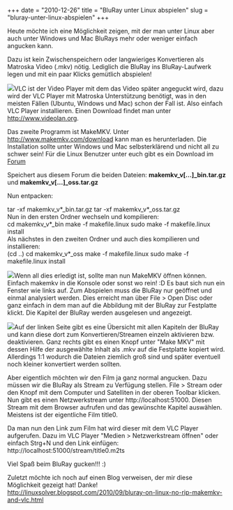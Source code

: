 +++
date = "2010-12-26"
title = "BluRay unter Linux abspielen"
slug = "bluray-unter-linux-abspielen"
+++

Heute möchte ich eine Möglichkeit zeigen, mit der man unter Linux aber auch unter Windows und Mac BluRays mehr oder weniger einfach angucken kann.

Dazu ist kein Zwischenspeichern oder langwieriges Konvertieren als Matroska Video (.mkv) nötig. Lediglich die BluRay ins BluRay-Laufwerk legen und mit ein paar Klicks gemütlich abspielen!

<img src="/posts/4/vlc-makemkv.png" class="picleft" />VLC ist der Video Player mit dem das Video später angeguckt wird, dazu wird der VLC Player mit Matroska Unterstützung benötigt, was in den meisten Fällen (Ubuntu, Windows und Mac) schon der Fall ist. Also einfach VLC Player installieren. Einen Download findet man unter <a href="http://www.videolan.org">http://www.videolan.org</a>.

Das zweite Programm ist MakeMKV. Unter <a href="http://www.makemkv.com/download">http://www.makemkv.com/download</a> kann man es herunterladen. Die Installation sollte unter Windows und Mac selbsterklärend und nicht all zu schwer sein!
Für die Linux Benutzer unter euch gibt es ein Download im <a href="http://www.makemkv.com/forum2/viewforum.php?f=3">Forum</a>

Speichert aus diesem Forum die beiden Dateien: <strong>makemkv_v[...]_bin.tar.gz</strong> und <strong>makemkv_v[...]_oss.tar.gz</strong>

Nun entpacken: <div class="code">tar -xf makemkv_v*_bin.tar.gz
tar -xf makemkv_v*_oss.tar.gz</div>
Nun in den ersten Ordner wechseln und kompilieren:<div class="code">cd makemkv_v*_bin
make -f makefile.linux
sudo make -f makefile.linux install</div>
Als nächstes in den zweiten Ordner und auch dies kompilieren und installieren:<div class="code">(cd ..)
cd makemkv_v*_oss
make -f makefile.linux
sudo make -f makefile.linux install</div>

<img src="/posts/4/makemkv.png" class="picleft" />Wenn all dies erledigt ist, sollte man nun MakeMKV öffnen können. Einfach makemkv in die Konsole oder sonst wo rein! :D
Es baut sich nun ein Fenster wie links auf. Zum Abspielen muss die BluRay nur geöffnet und einmal analysiert werden. Dies erreicht man über File > Open Disc oder ganz einfach in dem man auf die Abbildung mit der BluRay zur Festplatte klickt.
Die Kapitel der BluRay werden ausgelesen und angezeigt.

<img src="/posts/4/makemkv2.png" class="picright"/>Auf der linken Seite gibt es eine Übersicht mit allen Kapiteln der BluRay und kann diese dort zum Konvertieren/Streamen einzeln aktivieren bzw. deaktivieren. Ganz rechts gibt es einen Knopf unter "Make MKV" mit dessen Hilfe der ausgewählte Inhalt als .mkv auf die Festplatte kopiert wird. Allerdings 1:1 wodurch die Dateien ziemlich groß sind und später eventuell noch kleiner konvertiert werden sollten.

Aber eigentlich möchten wir den Film ja ganz normal angucken. Dazu müssen wir die BluRay als Stream zu Verfügung stellen. File > Stream oder den Knopf mit dem Computer und Satelliten in der oberen Toolbar klicken. Nun gibt es einen Netzwerkstream unter http://localhost:51000. Diesen Stream mit dem Browser aufrufen und das gewünschte Kapitel auswählen. Meistens ist der eigentliche Film title0.

Da man nun den Link zum Film hat wird dieser mit dem VLC Player aufgerufen.
Dazu im VLC Player "Medien > Netzwerkstream öffnen" oder einfach Strg+N und den Link einfügen: http://localhost:51000/stream/title0.m2ts

Viel Spaß beim BluRay gucken!!! :)

Zuletzt möchte ich noch auf einen Blog verweisen, der mir diese Möglichkeit gezeigt hat! Danke! <a href="http://linuxsolver.blogspot.com/2010/09/bluray-on-linux-no-rip-makemkv-and-vlc.html">http://linuxsolver.blogspot.com/2010/09/bluray-on-linux-no-rip-makemkv-and-vlc.html</a>
